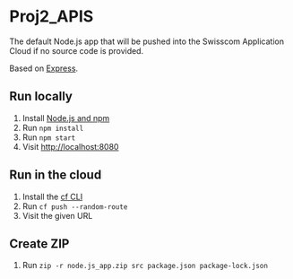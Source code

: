 # Proj2_APIS

The default Node.js app that will be pushed into the Swisscom Application Cloud if no source code is provided.

Based on [Express](http://expressjs.com/).

## Run locally

1. Install [Node.js and npm](https://nodejs.org/)
1. Run `npm install`
1. Run `npm start`
1. Visit [http://localhost:8080](http://localhost:8080)

## Run in the cloud

1. Install the [cf CLI](https://github.com/VKH2801/Proj2_APIS)
1. Run `cf push --random-route`
1. Visit the given URL

## Create ZIP

1. Run `zip -r node.js_app.zip src package.json package-lock.json`
